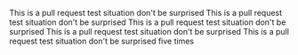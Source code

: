 This is a pull request test situation don't be surprised
This is a pull request test situation don't be surprised
This is a pull request test situation don't be surprised
This is a pull request test situation don't be surprised
This is a pull request test situation don't be surprised
five times
